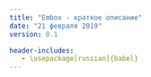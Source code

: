 ```yaml
---
title: "Embox - краткое описание"
date: "21 февраля 2019"
version: 0.1

header-includes:
   - \usepackage[russian]{babel}
---
```


